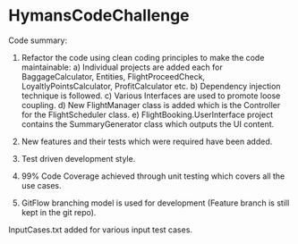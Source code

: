 # HymansCodeChallenge

Code summary:

1. Refactor the code using clean coding principles to make the code maintainable:
	a) Individual projects are added each for BaggageCalculator, Entities, FlightProceedCheck, LoyaltlyPointsCalculator, ProfitCalculator etc.
	b) Dependency injection technique is followed.
	c) Various Interfaces are used to promote loose coupling.
	d) New FlightManager class is added which is the Controller for the FlightScheduler class.
	e) FlightBooking.UserInterface project contains the SummaryGenerator class which outputs the UI content.

2. New features and their tests which were required have been added.
3. Test driven development style.
4. 99% Code Coverage achieved through unit testing which covers all the use cases.
5. GitFlow branching model is used for development (Feature branch is still kept in the git repo).

InputCases.txt added for various input test cases.
